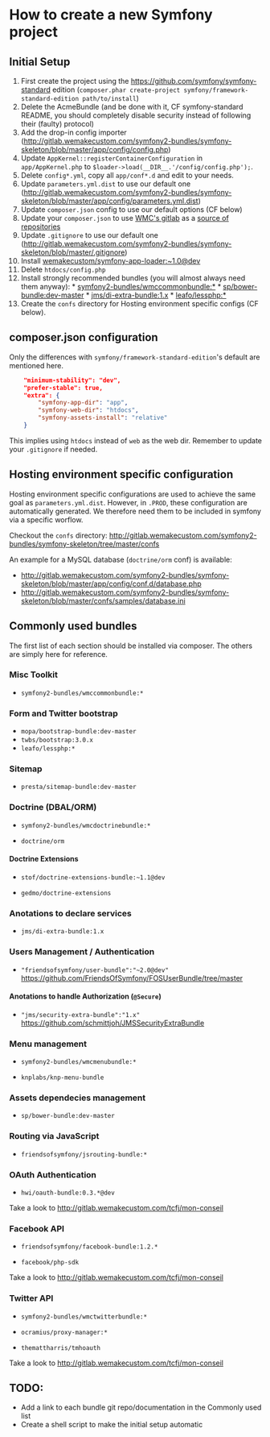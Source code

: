 # How to create a new Symfony project

## Initial Setup

  1. First create the project using the
     https://github.com/symfony/symfony-standard edition (`composer.phar
     create-project symfony/framework-standard-edition path/to/install`)
  2. Delete the AcmeBundle (and be done with it, CF symfony-standard README, you should completely disable security instead of following their (faulty) protocol)
  3. Add the drop-in config importer (http://gitlab.wemakecustom.com/symfony2-bundles/symfony-skeleton/blob/master/app/config/config.php)
  4. Update `AppKernel::registerContainerConfiguration` in `app/AppKernel.php` to `$loader->load(__DIR__.'/config/config.php');`.
  5. Delete `config*.yml`, copy all `app/conf*.d` and edit to your needs.
  6. Update `parameters.yml.dist` to use our default one (http://gitlab.wemakecustom.com/symfony2-bundles/symfony-skeleton/blob/master/app/config/parameters.yml.dist)
  7. Update `composer.json` config to use our default options (CF below)
  8. Update your `composer.json` to use [WMC's gitlab](http://gitlab-composer.stage.wemakecustom.com/)
     as a [source of repositories](https://github.com/wemakecustom/gitlab-composer)
  9. Update `.gitignore` to use our default one  (http://gitlab.wemakecustom.com/symfony2-bundles/symfony-skeleton/blob/master/.gitignore)
  10. Install [wemakecustom/symfony-app-loader:~1.0@dev](https://github.com/wemakecustom/symfony-app-loader)
  11. Delete `htdocs/config.php`
  12. Install strongly recommended bundles (you will almost always need them anyway):
     * [symfony2-bundles/wmccommonbundle:*](http://gitlab.wemakecustom.com/symfony2-bundles/wmccommonbundle)
     * [sp/bower-bundle:dev-master](https://github.com/Spea/SpBowerBundle)
     * [jms/di-extra-bundle:1.x](https://github.com/schmittjoh/JMSDiExtraBundle)
     * [leafo/lessphp:*](https://github.com/leafo/lessphp)
  13. Create the `confs` directory for Hosting environment specific configs (CF below).

## composer.json configuration

Only the differences with `symfony/framework-standard-edition`'s default are
mentioned here.

```json
    "minimum-stability": "dev",
    "prefer-stable": true,
    "extra": {
        "symfony-app-dir": "app",
        "symfony-web-dir": "htdocs",
        "symfony-assets-install": "relative"
    }
```

This implies using `htdocs` instead of `web` as the web dir. Remember to update
your `.gitignore` if needed.

## Hosting environment specific configuration

Hosting environment specific configurations are used to achieve the same goal as
`parameters.yml.dist`. However, in `.PROD`, these configuration are
automatically generated. We therefore need them to be included in symfony via a
specific worflow.

Checkout the `confs` directory: http://gitlab.wemakecustom.com/symfony2-bundles/symfony-skeleton/tree/master/confs

An example for a MySQL database (`doctrine/orm` conf) is available:

  * http://gitlab.wemakecustom.com/symfony2-bundles/symfony-skeleton/blob/master/app/config/conf.d/database.php
  * http://gitlab.wemakecustom.com/symfony2-bundles/symfony-skeleton/blob/master/confs/samples/database.ini

## Commonly used bundles

The first list of each section should be installed via composer. The others are
simply here for reference.

### Misc Toolkit

  * `symfony2-bundles/wmccommonbundle:*`

### Form and Twitter bootstrap

  * `mopa/bootstrap-bundle:dev-master`
  * `twbs/bootstrap:3.0.x`
  * `leafo/lessphp:*`

### Sitemap

  * `presta/sitemap-bundle:dev-master`

### Doctrine (DBAL/ORM)

  * `symfony2-bundles/wmcdoctrinebundle:*`

  * `doctrine/orm`

#### Doctrine Extensions

  * `stof/doctrine-extensions-bundle:~1.1@dev`

  * `gedmo/doctrine-extensions`

### Anotations to declare services

  * `jms/di-extra-bundle:1.x`

### Users Management / Authentication

  * `"friendsofsymfony/user-bundle":"~2.0@dev"` https://github.com/FriendsOfSymfony/FOSUserBundle/tree/master

#### Anotations to handle Authorization (`@Secure`)

  * `"jms/security-extra-bundle":"1.x"` https://github.com/schmittjoh/JMSSecurityExtraBundle

### Menu management

  * `symfony2-bundles/wmcmenubundle:*`

  * `knplabs/knp-menu-bundle`

### Assets dependecies management

  * `sp/bower-bundle:dev-master`

### Routing via JavaScript

  * `friendsofsymfony/jsrouting-bundle:*`

### OAuth Authentication

  * `hwi/oauth-bundle:0.3.*@dev`

Take a look to http://gitlab.wemakecustom.com/tcfj/mon-conseil

### Facebook API

  * `friendsofsymfony/facebook-bundle:1.2.*`

  * `facebook/php-sdk`

Take a look to http://gitlab.wemakecustom.com/tcfj/mon-conseil

### Twitter API

  * `symfony2-bundles/wmctwitterbundle:*`
  * `ocramius/proxy-manager:*`

  * `themattharris/tmhoauth`

Take a look to http://gitlab.wemakecustom.com/tcfj/mon-conseil

## TODO:

  * Add a link to each bundle git repo/documentation in the Commonly used list
  * Create a shell script to make the initial setup automatic